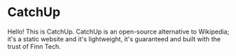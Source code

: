 # CatchUp
Hello! This is CatchUp.
CatchUp is an open-source alternative to Wikipedia; it's a static website and it's lightweight, it's guaranteed and built with the trust of Finn Tech.
